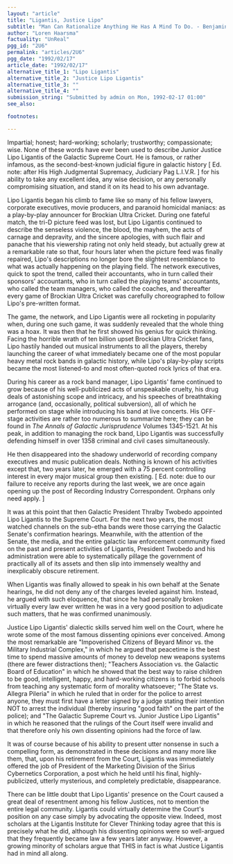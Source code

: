 ```yaml
---
layout: "article"
title: "Ligantis, Justice Lipo"
subtitle: "Man Can Rationalize Anything He Has A Mind To Do. - Benjamin Franklin"
author: "Loren Haarsma"
factuality: "UnReal"
pgg_id: "2U6"
permalink: "articles/2U6"
pgg_date: "1992/02/17"
article_date: "1992/02/17"
alternative_title_1: "Lipo Ligantis"
alternative_title_2: "Justice Lipo Ligantis"
alternative_title_3: ""
alternative_title_4: ""
submission_string: "Submitted by admin on Mon, 1992-02-17 01:00"
see_also:

footnotes: 

---
```

<div>
<p>Impartial; honest; hard-working; scholarly; trustworthy; compassionate; wise. None of these words have ever been used to describe Junior Justice Lipo Ligantis of the Galactic Supreme Court. He is famous, or rather infamous, as the second-best-known judicial figure in galactic history [ Ed. note: after His High Judgmental Supremacy, Judiciary Pag L.I.V.R. ] for his ability to take any excellent idea, any wise decision, or any personally compromising situation, and stand it on its head to his own advantage.</p>
<p>Lipo Ligantis began his climb to fame like so many of his fellow lawyers, corporate executives, movie producers, and paranoid homicidal maniacs: as a play-by-play announcer for Brockian Ultra Cricket. During one fateful match, the tri-D picture feed was lost, but Lipo Ligantis continued to describe the senseless violence, the blood, the mayhem, the acts of carnage and depravity, and the sincere apologies, with such flair and panache that his viewership rating not only held steady, but actually grew at a remarkable rate so that, four hours later when the picture feed was finally repaired, Lipo's descriptions no longer bore the slightest resemblance to what was actually happening on the playing field. The network executives, quick to spot the trend, called their accountants, who in turn called their sponsors' accountants, who in turn called the playing teams' accountants, who called the team managers, who called the coaches, and thereafter every game of Brockian Ultra Cricket was carefully choreographed to follow Lipo's pre-written format.</p>
<p>The game, the network, and Lipo Ligantis were all rocketing in popularity when, during one such game, it was suddenly revealed that the whole thing was a hoax. It was then that he first showed his genius for quick thinking. Facing the horrible wrath of ten billion upset Brockian Ultra Cricket fans, Lipo hastily handed out musical instruments to all the players, thereby launching the career of what immediately became one of the most popular heavy metal rock bands in galactic history, while Lipo's play-by-play scripts became the most listened-to and most often-quoted rock lyrics of that era.</p>
<p>During his career as a rock band manager, Lipo Ligantis' fame continued to grow because of his well-publicized acts of unspeakable cruelty, his drug deals of astonishing scope and intricacy, and his speeches of breathtaking arrogance (and, occasionally, political subversion), all of which he performed on stage while introducing his band at live concerts. His OFF-stage activities are rather too numerous to summarize here; they can be found in <em>The Annals of Galactic Jurisprudence</em> Volumes 1345-1521. At his peak, in addition to managing the rock band, Lipo Ligantis was successfully defending himself in over 1358 criminal and civil cases simultaneously.</p>
<p>He then disappeared into the shadowy underworld of recording company executives and music publication deals. Nothing is known of his activities except that, two years later, he emerged with a 75 percent controlling interest in every major musical group then existing. [ Ed. note: due to our failure to receive any reports during the last week, we are once again opening up the post of Recording Industry Correspondent. Orphans only need apply. ]</p>
<p>It was at this point that then Galactic President Thralby Twobedo appointed Lipo Ligantis to the Supreme Court. For the next two years, the most watched channels on the sub-etha bands were those carrying the Galactic Senate's confirmation hearings. Meanwhile, with the attention of the Senate, the media, and the entire galactic law enforcement community fixed on the past and present activities of Ligantis, President Twobedo and his administration were able to systematically pillage the government of practically all of its assets and then slip into immensely wealthy and inexplicably obscure retirement.</p>
<p>When Ligantis was finally allowed to speak in his own behalf at the Senate hearings, he did not deny any of the charges leveled against him. Instead, he argued with such eloquence, that since he had personally broken virtually every law ever written he was in a very good position to adjudicate such matters, that he was confirmed unanimously.</p>
<p>Justice Lipo Ligantis' dialectic skills served him well on the Court, where he wrote some of the most famous dissenting opinions ever conceived. Among the most remarkable are "Impoverished Citizens of Beyard Minor vs. the Military Industrial Complex," in which he argued that peacetime is the best time to spend massive amounts of money to develop new weapons systems (there are fewer distractions then); "Teachers Association vs. the Galactic Board of Education" in which he showed that the best way to raise children to be good, intelligent, happy, and hard-working citizens is to forbid schools from teaching any systematic form of morality whatsoever; "The State vs. Allegra Pileria" in which he ruled that in order for the police to arrest anyone, they must first have a letter signed by a judge stating their intention NOT to arrest the individual (thereby insuring "good faith" on the part of the police); and "The Galactic Supreme Court vs. Junior Justice Lipo Ligantis" in which he reasoned that the rulings of the Court itself were invalid and that therefore only his own dissenting opinions had the force of law.</p>
<p>It was of course because of his ability to present utter nonsense in such a compelling form, as demonstrated in these decisions and many more like them, that, upon his retirement from the Court, Ligantis was immediately offered the job of President of the Marketing Division of the Sirius Cybernetics Corporation, a post which he held until his final, highly-publicized, utterly mysterious, and completely predictable, disappearance.</p>
<p>There can be little doubt that Lipo Ligantis' presence on the Court caused a great deal of resentment among his fellow Justices, not to mention the entire legal community. Ligantis could virtually determine the Court's position on any case simply by advocating the opposite view. Indeed, most scholars at the Ligantis Institute for Clever Thinking today agree that this is precisely what he did, although his dissenting opinions were so well-argued that they frequently became law a few years later anyway. However, a growing minority of scholars argue that THIS in fact is what Justice Ligantis had in mind all along. <!--Amazon_CLS_IM_END--></p>
</div>

